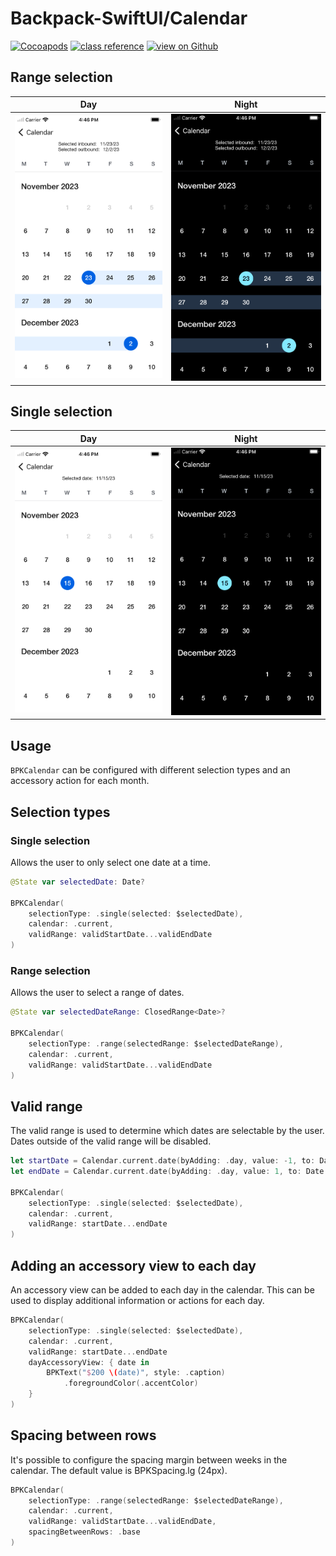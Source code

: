 # Backpack-SwiftUI/Calendar

[![Cocoapods](https://img.shields.io/cocoapods/v/Backpack-SwiftUI.svg?style=flat)](hhttps://cocoapods.org/pods/Backpack-SwiftUI)
[![class reference](https://img.shields.io/badge/Class%20reference-iOS-blue)](https://backpack.github.io/ios/versions/latest/swiftui/Structs/BPKCalendar.html)
[![view on Github](https://img.shields.io/badge/Source%20code-GitHub-lightgrey)](https://github.com/Skyscanner/backpack-ios/tree/main/Backpack-SwiftUI/Calendar)

## Range selection

| Day | Night |
| --- | --- |
| <img src="https://raw.githubusercontent.com/Skyscanner/backpack-ios/main/screenshots/iPhone-swiftui_calendar___range_lm.png" alt="" width="375" /> |<img src="https://raw.githubusercontent.com/Skyscanner/backpack-ios/main/screenshots/iPhone-swiftui_calendar___range_dm.png" alt="" width="375" /> |

## Single selection

| Day | Night |
| --- | --- |
| <img src="https://raw.githubusercontent.com/Skyscanner/backpack-ios/main/screenshots/iPhone-swiftui_calendar___single_lm.png" alt="" width="375" /> |<img src="https://raw.githubusercontent.com/Skyscanner/backpack-ios/main/screenshots/iPhone-swiftui_calendar___single_dm.png" alt="" width="375" /> |
 
## Usage

`BPKCalendar` can be configured with different selection types and an accessory action for each month.

## Selection types

### Single selection

Allows the user to only select one date at a time.

```swift
@State var selectedDate: Date?

BPKCalendar(
    selectionType: .single(selected: $selectedDate),
    calendar: .current,
    validRange: validStartDate...validEndDate
)
```

### Range selection

Allows the user to select a range of dates.

```swift
@State var selectedDateRange: ClosedRange<Date>?

BPKCalendar(
    selectionType: .range(selectedRange: $selectedDateRange),
    calendar: .current,
    validRange: validStartDate...validEndDate
)
```

## Valid range

The valid range is used to determine which dates are selectable by the user. Dates outside of the valid range will be disabled.

```swift
let startDate = Calendar.current.date(byAdding: .day, value: -1, to: Date())
let endDate = Calendar.current.date(byAdding: .day, value: 1, to: Date())

BPKCalendar(
    selectionType: .single(selected: $selectedDate),
    calendar: .current,
    validRange: startDate...endDate
)
```

## Adding an accessory view to each day

An accessory view can be added to each day in the calendar. This can be used to display additional information or actions for each day.

```swift
BPKCalendar(
    selectionType: .single(selected: $selectedDate),
    calendar: .current,
    validRange: startDate...endDate
    dayAccessoryView: { date in
        BPKText("$200 \(date)", style: .caption)
            .foregroundColor(.accentColor)
    }
)
```

## Spacing between rows

It's possible to configure the spacing margin between weeks in the calendar. The default value is BPKSpacing.lg (24px).

```swift
BPKCalendar(
    selectionType: .range(selectedRange: $selectedDateRange),
    calendar: .current,
    validRange: validStartDate...validEndDate,
    spacingBetweenRows: .base
)
```
